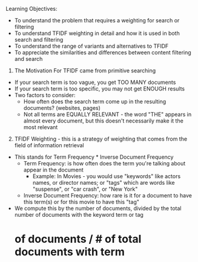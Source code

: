 <!-- Term Frequency Inverse Document Frequency - this looks at the question of how important or how frequent is this description in the current product, but also how often does it occur across our entire set  --> 

Learning Objectives:
  - To understand the problem that requires a weighting for search or filtering 
  - To understand TFIDF weighting in detail and how it is used in both search and filtering 
  - To understand the range of variants and alternatives to TFIDF 
  - To appreciate the similarities and differences between content filtering and search 
  
1. The Motivation For TFIDF came from primitive searching 
  - If your search term is too vague, you get TOO MANY documents
  - If your search term is too specific, you may not get ENOUGH results 
  - Two factors to consider: 
    - How often does the search term come up in the resulting documents? (websites, pages)
    - Not all terms are EQUALLY RELEVANT - the word "THE" appears in almost every document, but this doesn't necessarily make it the most relevant 
    
2. TFIDF Weighting - this is a strategy of weighting that comes from the field of information retrieval 
  - This stands for Term Frequency * Inverse Document Frequency 
    - Term Frequency: is how often does the term you're talking about appear in the document
      - Example: In Movies - you would use "keywords" like actors names, or director names; or "tags" which are words like "suspense", or "car crash", or "New York" 
    - Inverse Document Frequency: how rare is it for a document to have this term(s) or for this movie to have this "tag" 
  - We compute this by the number of documents, divided by the total number of documents with the keyword term or tag
      # of documents / # of total documents with term